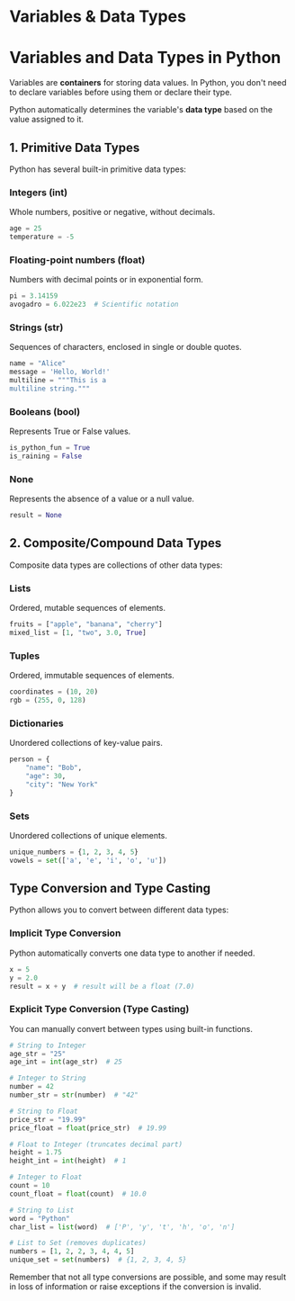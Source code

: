 # Variables & Data Types

# Variables and Data Types in Python

Variables are **containers** for storing data values. In Python, you don't need to declare variables before using them or declare their type.

Python automatically determines the variable's **data type** based on the value assigned to it.

## 1. Primitive Data Types

Python has several built-in primitive data types:

### Integers (int)

Whole numbers, positive or negative, without decimals.

```python
age = 25
temperature = -5
```

### Floating-point numbers (float)

Numbers with decimal points or in exponential form.

```python
pi = 3.14159
avogadro = 6.022e23  # Scientific notation
```

### Strings (str)

Sequences of characters, enclosed in single or double quotes.

```python
name = "Alice"
message = 'Hello, World!'
multiline = """This is a
multiline string."""
```

### Booleans (bool)

Represents True or False values.

```python
is_python_fun = True
is_raining = False
```

### None

Represents the absence of a value or a null value.

```python
result = None
```

## 2. Composite/Compound Data Types

Composite data types are collections of other data types:

### Lists

Ordered, mutable sequences of elements.

```python
fruits = ["apple", "banana", "cherry"]
mixed_list = [1, "two", 3.0, True]
```

### Tuples

Ordered, immutable sequences of elements.

```python
coordinates = (10, 20)
rgb = (255, 0, 128)
```

### Dictionaries

Unordered collections of key-value pairs.

```python
person = {
    "name": "Bob",
    "age": 30,
    "city": "New York"
}
```

### Sets

Unordered collections of unique elements.

```python
unique_numbers = {1, 2, 3, 4, 5}
vowels = set(['a', 'e', 'i', 'o', 'u'])
```

## Type Conversion and Type Casting

Python allows you to convert between different data types:

### Implicit Type Conversion

Python automatically converts one data type to another if needed.

```python
x = 5
y = 2.0
result = x + y  # result will be a float (7.0)
```

### Explicit Type Conversion (Type Casting)

You can manually convert between types using built-in functions.

```python
# String to Integer
age_str = "25"
age_int = int(age_str)  # 25

# Integer to String
number = 42
number_str = str(number)  # "42"

# String to Float
price_str = "19.99"
price_float = float(price_str)  # 19.99

# Float to Integer (truncates decimal part)
height = 1.75
height_int = int(height)  # 1

# Integer to Float
count = 10
count_float = float(count)  # 10.0

# String to List
word = "Python"
char_list = list(word)  # ['P', 'y', 't', 'h', 'o', 'n']

# List to Set (removes duplicates)
numbers = [1, 2, 2, 3, 4, 4, 5]
unique_set = set(numbers)  # {1, 2, 3, 4, 5}
```

Remember that not all type conversions are possible, and some may result in loss of information or raise exceptions if the conversion is invalid.
